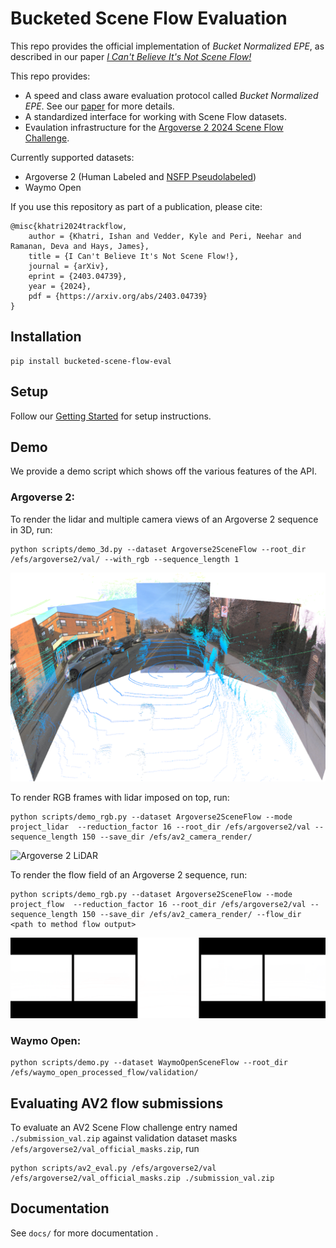 # Bucketed Scene Flow Evaluation

This repo provides the official implementation of _Bucket Normalized EPE_, as described in our paper [_I Can't Believe It's Not Scene Flow!_](https://vedder.io/trackflow.html)

This repo provides:
 - A speed and class aware evaluation protocol called _Bucket Normalized EPE_. See our [paper](https://vedder.io/trackflow.html) for more details.
 - A standardized interface for working with Scene Flow datasets.
 - Evaulation infrastructure for the [Argoverse 2 2024 Scene Flow Challenge](https://eval.ai/web/challenges/challenge-page/2210/overview).

Currently supported datasets:

 - Argoverse 2 (Human Labeled and [NSFP Pseudolabeled](https://github.com/kylevedder/BucketedSceneFlowEval/blob/master/docs/GETTING_STARTED.md#argoverse-2-nsfp-pseudolabels-new))
 - Waymo Open


If you use this repository as part of a publication, please cite:

```
@misc{khatri2024trackflow,
    author = {Khatri, Ishan and Vedder, Kyle and Peri, Neehar and Ramanan, Deva and Hays, James},
    title = {I Can't Believe It's Not Scene Flow!},
    journal = {arXiv},
    eprint = {2403.04739},
    year = {2024},
    pdf = {https://arxiv.org/abs/2403.04739}
}
```

## Installation

```
pip install bucketed-scene-flow-eval
```

## Setup

Follow our [Getting Started](docs/GETTING_STARTED.md) for setup instructions.

## Demo

We provide a demo script which shows off the various features of the API.

### Argoverse 2:

To render the lidar and multiple camera views of an Argoverse 2 sequence in 3D, run:

```
python scripts/demo_3d.py --dataset Argoverse2SceneFlow --root_dir /efs/argoverse2/val/ --with_rgb --sequence_length 1
```

![Argoverse 2 MultiCam](docs/imgs/av2_multicam.png)

To render RGB frames with lidar imposed on top, run:

```
python scripts/demo_rgb.py --dataset Argoverse2SceneFlow --mode project_lidar  --reduction_factor 16 --root_dir /efs/argoverse2/val --sequence_length 150 --save_dir /efs/av2_camera_render/
```

![Argoverse 2 LiDAR](docs/imgs/av2_lidar.gif)

To render the flow field of an Argoverse 2 sequence, run:

```
python scripts/demo_rgb.py --dataset Argoverse2SceneFlow --mode project_flow  --reduction_factor 16 --root_dir /efs/argoverse2/val --sequence_length 150 --save_dir /efs/av2_camera_render/ --flow_dir <path to method flow output>
```

![Argoverse 2 Flow](docs/imgs/av2_gt_flow.gif)

### Waymo Open:

```
python scripts/demo.py --dataset WaymoOpenSceneFlow --root_dir /efs/waymo_open_processed_flow/validation/
```

## Evaluating AV2 flow submissions

To evaluate an AV2 Scene Flow challenge entry named `./submission_val.zip` against validation dataset masks `/efs/argoverse2/val_official_masks.zip`, run

```
python scripts/av2_eval.py /efs/argoverse2/val /efs/argoverse2/val_official_masks.zip ./submission_val.zip
```

## Documentation

See `docs/` for more documentation .
